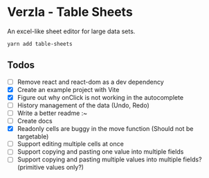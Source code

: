 # Verzla - Table Sheets

An excel-like sheet editor for large data sets.

`yarn add table-sheets`

## Todos
- [ ] Remove react and react-dom as a dev dependency
- [x] Create an example project with Vite
- [x] Figure out why onClick is not working in the autocomplete
- [ ] History management of the data (Undo, Redo)
- [ ] Write a better readme :~
- [ ] Create docs
- [x] Readonly cells are buggy in the move function (Should not be targetable)
- [ ] Support editing multiple cells at once
- [ ] Support copying and pasting one value into multiple fields
- [ ] Support copying and pasting multiple values into multiple fields? (primitive values only?)